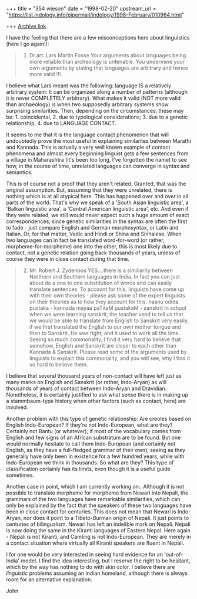+++
title = "354 wieson"
date = "1998-02-20"
upstream_url = "https://list.indology.info/pipermail/indology/1998-February/010964.html"

+++
[Archive link](https://list.indology.info/pipermail/indology/1998-February/010964.html)

I have the feeling that there are a few misconceptions here about
linguistics (here I go again!):

> 1. Dr.art. Lars Martin Fosse
>    Your arguments about languages being more reliable than archeology
>    is untenable. You undermine your own arguments by stating that
>    languages are arbitrary and hence more valid !!!.

I believe what Lars meant was the following: language IS a relatively
arbitrary system: It can be organized along a number of patterns (although
it is never COMPLETELY arbitrary). What makes it valid (NOT more valid than
archaeology) is when two supposedly arbitrary systems show surprising
similarities. Then, depending on the circumstances, these may be: 1.
coincidental, 2. due to typological considerations; 3. due to a genetic
relationship, 4. due to LANGUAGE CONTACT.

It seems to me that it is the language contact phenomenon that will
undoubtedly prove the most useful in explaining similarites between Marathi
and Kannada. This is actually a very well known example of contact
phenomena and almost every beginning linguist gets a few sentences from a
village in Maharashtra (it's been too long, I've forgotten the name) to see
how, in the course of time, unrelated languages can converge in syntax and
semantics.

This is of course not a proof that they aren't related. Granted, that was
the original assumption. But, assuming that they were unrelated, there is
nothing which is at all atypical here. This has happened over and over in
all parts of the world. That's why we speak of a 'South Asian linguistic
area', a 'Balkan linguistic area', a 'Central American linguistic area',
etc. And even if they were related, we still would never expect such a huge
amount of exact correspondences, since genetic similarities in the syntax
are often the first to fade - just compare English and German morphosyntax,
or Latin and Italian. Or, for that matter, Vedic and Hindi or Shina and
Sinhalese. When two languages can in fact be translated word-for-word (or
rather, morpheme-for-morpheme) one into the other, this is most likely due
to contact, not a genetic relation going back thousands of years, unless of
course they were in close contact during that time.

> 2. Mr. Robert J. Zydenbos
>    YES....there is a similiarity between Northern and Southern languages
>    in India.  In fact you can just about do a one to one substitution of
> words and
>    can easily translate sentences. To account for this, linguists have
come up
>    with their own theories - please ask some of the expert linguists on
their
>    theories as to how they account for this.
>        naanu  odida pustaka   - kannada
>        mayaa paTitaM pustakaM - sanskrit
>    In school when we were learning sanskrit, the teacher used to tell us
> that we would
>    be able to translate from English to Sanskrit very easily, if we first
> translated the
>    English to our own mother tongue and then to Sanskrit. He was right,
and
> it used to work
>    all the time. Seeing so much commonality, I find it very hard to
believe
> that somehow,
>    English and Sanskrit are closer to each other than Kannada & Sanskrit.
>    Please read some of the arguments used by linguists to explain this
> commonality,
>    and you will see, why I find it so hard to believe them.

I believe that several thousand years of non-contact will have left just as
many marks on English and Sanskrit (or rather, Indo-Aryan) as will
thousands of years of contact between Indo-Aryan and Dravidian.
Nonetheless, it is certainly justified to ask what sense there is in making
up a stammbaum-type history when other factors (such as contact, here) are
involved.

Another problem with this type of genetic relationship: Are creoles based
on English Indo-European? If they're not Indo-European, what are they?
Certainly not Bantu (or whatever), if most of the vocabulary comes from
English and few signs of an African substratum are to be found. But one
would normally hesitate to call them Indo-European (and certainly not
English, as they have a full-fledged grammar of their own), seeing as they
generally have only been in existence for a few hundred years, while with
Indo-European we think in thousands. So what are they? This type of
classification certainly has its limits, even though it is a useful guide
sometimes.

Another case in point, which I am currently working on:. Although it is not
possible to translate morpheme for morpheme from Newari into Nepali, the
grammars of the two languages have remarkable similarities, which can only
be explained by the fact that the speakers of these two languages have been
in close contact for centuries. This does not mean that Newari is
Indo-Aryan, nor does it point to a Tibeto-Burman origin of Nepali. It just
points to centuries of bilingualism. Newari has left an indelible mark on
Nepali. Nepali is now doing the same in the Kiranti languages of Eastern
Nepal. Here again - Nepali is not Kiranti, and Camling is not
Indo-European. They are merely in a contact situation where virtually all
Kiranti speakers are fluent in Nepali.

I for one would be very interested in seeing hard evidence for an
'out-of-India' model. I find the idea interesting, but I reserve the right
to be hesitant, which by the way has nothing to do with skin color. I
believe there are *linguistic* problems assuming an Indian homeland,
although there is always room for an alternative explanation.

John



